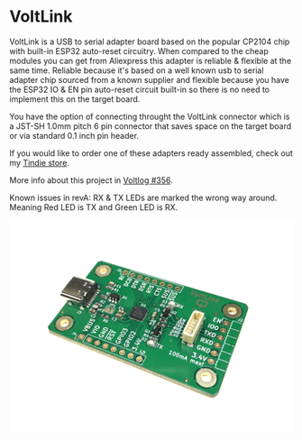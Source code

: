 # VoltLink
VoltLink is a USB to serial adapter board based on the popular CP2104 chip with built-in ESP32 auto-reset circuitry. When compared to the cheap modules you can get from Aliexpress this adapter is reliable & flexible at the same time. Reliable because it's based on a well known usb to serial adapter chip sourced from a known supplier and flexible because you have the ESP32 IO & EN pin auto-reset circuit built-in so there is no need to implement this on the target board.

You have the option of connecting throught the VoltLink connector which is a JST-SH 1.0mm pitch 6 pin connector that saves space on the target board or via standard 0.1 inch pin header. 

If you would like to order one of these adapters ready assembled, check out my [Tindie store](https://www.tindie.com/products/voltlog/emmc-wfbga153-to-microsd-card-adapter-set-of-2/).

More info about this project in [Voltlog #356](https://youtu.be/ag2LE_MbWCE).

Known issues in revA: RX & TX LEDs are marked the wrong way around. Meaning Red LED is TX and Green LED is RX.

![Image of the assembled PCB](voltlink.jpg)

